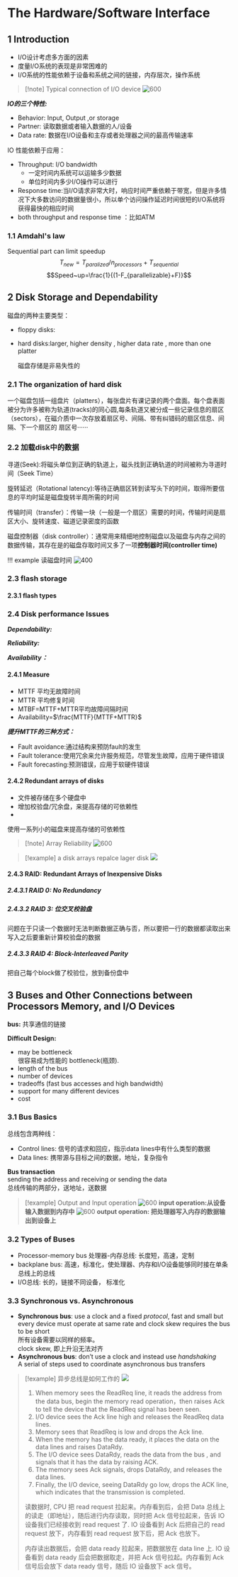 # The  Hardware/Software Interface
## 1 Introduction
- I/O设计考虑多方面的因素
- 度量I/O系统的表现是非常困难的
- I/O系统的性能依赖于设备和系统之间的链接，内存层次，操作系统

> [!note] Typical connection of I/O device
> ![600](assets/Chapter%206/file-20241210210521927.png)

***IO的三个特性:***
- Behavior: Input, Output ,or storage
- Partner: 读取数据或者输入数据的人/设备
- Data rate: 数据在I/O设备和主存或者处理器之间的最高传输速率

IO 性能依赖于应用：
- Throughput:  I/O bandwidth
	- 一定时间内系统可以运输多少数据
	- 单位时间内多少I/O操作可以进行
- Response time:当I/O请求非常大时，响应时间严重依赖于带宽，但是许多情况下大多数访问的数据量很小，所以单个访问操作延迟时间很短的I/O系统将获得最快的相应时间
- both throughput and response time ：比如ATM

### 1.1 Amdahl's law
Sequential part can limit speedup 
$$T_{new}=T_{paralized}/{n_{processors}+T_{sequential}}$$
$$Speed~up=\frac{1}{(1-F_{parallelizable}+F)}$$
## 2 Disk Storage and Dependability
磁盘的两种主要类型：
- floppy disks: 
- hard disks:larger, higher density , higher data rate , more than one platter

	磁盘存储是非易失性的
### 2.1 The organization of hard disk

一个磁盘包括一组盘片（platters），每张盘片有课记录的两个盘面。每个盘表面被分为许多被称为轨道(tracks)的同心圆,每条轨道又被分成一些记录信息的扇区（sectors），在磁介质中一次存放着扇区号、间隔、带有纠错码的扇区信息、间隔、下一个扇区的 扇区号······

### 2.2 加载disk中的数据
寻道(Seek):将磁头单位到正确的轨道上，磁头找到正确轨道的时间被称为寻道时间（Seek Time）

旋转延迟（Rotational latency):等待正确扇区转到读写头下的时间，取得所要信息的平均时延是磁盘旋转半周所需的时间

传输时间（transfer）：传输一块（一般是一个扇区）需要的时间，传输时间是扇区大小、旋转速度、磁道记录密度的函数

磁盘控制器（disk controller）：通常用来精细地控制磁盘以及磁盘与内存之间的数据传输，其存在是的磁盘存取时间又多了一项**控制器时间(controller time)**

!!! example 读磁盘时间
	![400](assets/Chapter%206/40a6db8bd0711d6b4d1dec4ac32ea60.jpg)
	



### 2.3 flash storage

#### 2.3.1 flash types

### 2.4 Disk performance Issues

***Dependability:***

***Reliability:***

***Availability：***

#### 2.4.1 Measure
- MTTF 平均无故障时间
- MTTR 平均修复时间
- MTBF=MTTF+MTTR平均故障间隔时间
- Availability=$\frac{MTTF}{MTTF+MTTR}$

***提升MTTF的三种方式：***
- Fault avoidance:通过结构来预防fault的发生
- Fault tolerance:使用冗余来允许服务规范，尽管发生故障，应用于硬件错误
- Fault forecasting:预测错误，应用于软硬件错误

#### 2.4.2 Redundant arrays of disks
- 文件被存储在多个硬盘中
- 增加校验盘/冗余盘，来提高存储的可依赖性
- 

使用一系列小的磁盘来提高存储的可依赖性

>[!note] Array Reliability
>![600](assets/Chapter%206/file-20241211102036027.png)

>[!example] a disk arrays repalce lager disk
>![](assets/Chapter%206/file-20241211102551066.png)

#### 2.4.3 RAID: Redundant Arrays of Inexpensive Disks
##### 2.4.3.1 RAID 0: No Redundancy

##### 2.4.3.2 RAID 3: 位交叉校验盘
问题在于只读一个数据时无法判断数据正确与否，所以要把一行的数据都读取出来
写入之后要重新计算校验盘的数据

##### 2.4.3.3 RAID 4: Block-Interleaved Parity
把自己每个block做了校验位，放到备份盘中

## 3 Buses and Other Connections between Processors Memory, and I/O Devices
**bus:** 共享通信的链接

**Difficult Design:**

- may be bottleneck  
    很容易成为性能的 bottleneck(瓶颈).
- length of the bus
- number of devices
- tradeoffs (fast bus accesses and high bandwidth)
- support for many different devices
- cost

### 3.1 Bus Basics
 总线包含两种线： 
 - Control lines:  信号的请求和回应，指示data lines中有什么类型的数据
 - Data lines: 携带源与目标之间的数据，地址，复杂指令

**Bus transaction**  
sending the address and receiving or sending the data  
总线传输的两部分，送地址，送数据

> [!example] Output and Input operation
> ![600](assets/Chapter%206/file-20241211110255245.png)
> **input operation:从设备输入数据到内存中**
> ![600](assets/Chapter%206/file-20241211110305523.png)
> **output operation: 把处理器写入内存的数据输出到设备上**

### 3.2 Types of Buses
- Processor-memory bus 处理器-内存总线: 长度短，高速，定制
- backplane bus: 高速，标准化，使处理器、内存和I/O设备能够同时接在单条总线上的总线
- I/O总线: 长的，链接不同设备， 标准化

### 3.3 Synchronous vs. Asynchronous

- **Synchronous bus**: use a clock and a fixed _protocol_, fast and small but every device must operate at same rate and clock skew requires the bus to be short  
    所有设备需要以同样的频率。  
    clock skew, 即上升沿无法对齐
- **Asynchronous bus**: don’t use a clock and instead use _handshaking_  
    A serial of steps used to coordinate asynchronous bus transfers

>[!example] 异步总线是如何工作的
>![](http://cdn.hobbitqia.cc/202306231653192.png)
>1. When memory sees the ReadReq line, it reads the address from the data bus, begin the memory read operation，then raises Ack to tell the device that the ReadReq signal has been seen.
>2. I/O device sees the Ack line high and releases the ReadReq data lines.
>3. Memory sees that ReadReq is low and drops the Ack line.
>1. When the memory has the data ready, it places the data on the data lines and raises DataRdy.
>2. The I/O device sees DataRdy, reads the data from the bus , and signals that it has the data by raising ACK.
>3. The memory sees Ack signals, drops DataRdy, and releases the data lines.
>4. Finally, the I/O device, seeing DataRdy go low, drops the ACK line, which indicates that the transmission is completed.
>
>读数据时, CPU 把 read request 拉起来。内存看到后，会把 Data 总线上的读走（即地址），随后进行内存读取，同时把 Ack 信号拉起来，告诉 IO 设备我们已经接收到 read request 了. IO 设备看到 Ack 后把自己的 read request 放下，内存看到 read request 放下后，把 Ack 也放下。
>  
>内存读出数据后，会把 data ready 拉起来，把数据放在 data line 上. IO 设备看到 data ready 后会把数据取走，并把 Ack 信号拉起。内存看到 Ack 信号后会放下 data ready 信号，随后 IO 设备放下 ack 信号。

